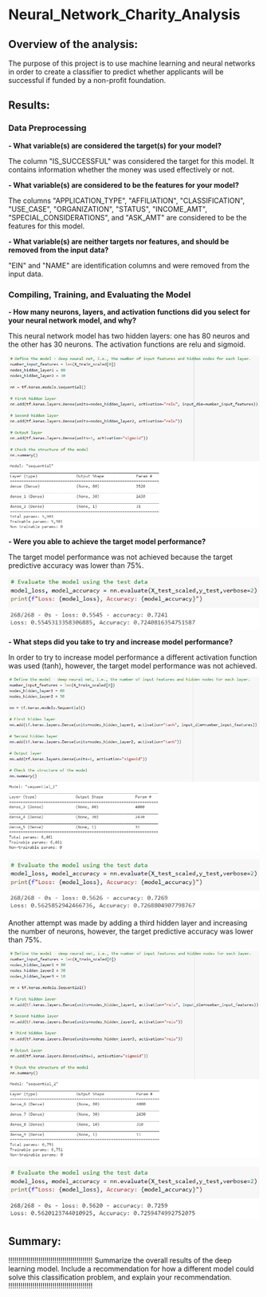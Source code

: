 # Neural_Network_Charity_Analysis

## Overview of the analysis:

The purpose of this project is to use machine learning and neural networks in order to create a classifier to predict whether applicants will be successful if funded by a non-profit foundation.


## Results:

### Data Preprocessing

**- What variable(s) are considered the target(s) for your model?**

The column "IS_SUCCESSFUL" was considered the target for this model. It contains information whether the money was used effectively or not.

**- What variable(s) are considered to be the features for your model?**

The columns "APPLICATION_TYPE", "AFFILIATION", "CLASSIFICATION", "USE_CASE", "ORGANIZATION", "STATUS", "INCOME_AMT", "SPECIAL_CONSIDERATIONS", and "ASK_AMT" are considered to be the features for this model.

**- What variable(s) are neither targets nor features, and should be removed from the input data?**

"EIN" and "NAME" are identification columns and were removed from the input data.


### Compiling, Training, and Evaluating the Model

**- How many neurons, layers, and activation functions did you select for your neural network model, and why?**

This neural network model has two hidden layers: one has 80 neuros and the other has 30 neurons.
The activation functions are relu and sigmoid.

![Neurons, layers and activation functions](./images/image1.PNG)

**- Were you able to achieve the target model performance?**

The target model performance was not achieved because the target predictive accuracy was lower than 75%.

![Accuracy](./images/image2.PNG)

**- What steps did you take to try and increase model performance?**

In order to try to increase model performance a different activation function was used (tanh), however, the target model performance was not achieved.

![Different activation function: tanh](./images/image3.PNG)

![Second attempt accuracy](./images/image4.PNG)

Another attempt was made by adding a third hidden layer and increasing the number of neurons, however, the target predictive accuracy was lower than 75%.

![Adding a third hidden layer: tanh](./images/image5.PNG)

![Third attempt accuracy](./images/image6.PNG)


## Summary: 
!!!!!!!!!!!!!!!!!!!!!!!!!!!!!!!!!!!!!!!!!!
Summarize the overall results of the deep learning model. Include a recommendation for how a different model could solve this classification problem, and explain your recommendation.
!!!!!!!!!!!!!!!!!!!!!!!!!!!!!!!!!!!!!!!!!!